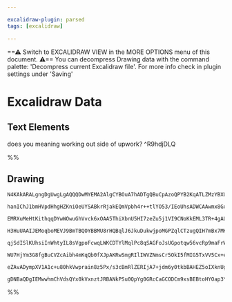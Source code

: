 ```yaml
---

excalidraw-plugin: parsed
tags: [excalidraw]

---
```

==⚠  Switch to EXCALIDRAW VIEW in the MORE OPTIONS menu of this document. ⚠== You can decompress Drawing data with the command palette: 'Decompress current Excalidraw file'. For more info check in plugin settings under 'Saving'


# Excalidraw Data
## Text Elements
does you meaning working out side of upwork? ^R9hdjDLQ

%%
## Drawing
```compressed-json
N4KAkARALgngDgUwgLgAQQQDwMYEMA2AlgCYBOuA7hADTgQBuCpAzoQPYB2KqATLZMzYBXUtiRoIACyhQ4zZAHoFAc0JRJQgEYA6bGwC2CgF7N6hbEcK4OCtptbErHALRY8RMpWdx8Q1TdIEfARcZgRmBShcZQUebTiANho6IIR9BA4oZm4AbXAwUDAiiBJuCAAlAE5JYgArABEAGQBFZKLIWEQyqCwoNuLMbmcAZgAWAEZ+Ypgh4Z4AVm158fmE

hanIChJ1bmHVpdHhgHZKniOeUYSABkrRjakEQmVpbh4r++tlYO53/IEoUhsADWCAAwmx8GxSGUAMTjBDw+H9SCaXDYIHKQFCDjEcGQ6ESAHWZhwXCBTLIiAAM0I+HwAGVYN8JJI0RpApTmADgQgAOrbSQ/Jb3LmAkGMmDM9CCDyUrHPDjhbJoSZ/CBsUnYNQzFVXX7tCCY4RwACSxGVqByAF17lTyOkzdwOEI6fdCDisGVcFc5cIcYrmBbna61WE

EMRXuMeHtKithqqDYwWOwuGhVvck6xOAA5ThiXbnU5HI7zeZu5j1VI9CNoKkEML3TR+4gAUWC6UyQZd+HuQjgxFw1e443O42OPHGCUq80qR3uRA4QKd3fnbHR4e4dfwDbVPUwfQkxDY4VQMGEqHS1ndylQFChQOvqGEUFQDgQT6pqD7d9IQIA/HKlAACq9GUR4nmeQgXiEHCPj+D4cDez6viQ75sJ+373gBtqcFA9KEEY4ioJOOGZAAYrg+i0jqx

H3HuUAAIJEMoqboMEVJ9BmTBQOYBBMU8rHQBqlJ6JkuDukwjpoMGPZqlCTzugQIH7mBx7MKe56XrBiG3vej7IW+H5fnA8HYWquBCFAbDlOEBFEQCQgIPOEkABKPM8B7EfE8z5AAvlMhTFKUEi1AA4hwMAwMMAAcRyUp0RHQKB9yDGgIxTvcNHOG8izLKs6xqlsxA7Gg0X3JI7kvGgbwfIhUr6sUoo8niUKwoiCJII2aIYliOItQS6BEhwJJkhknF

qjSdISlKUhsiInWhtyIL8sVgpoFcwqLWKCDTYlMqlPc8qSAGFoJsUGpotqw56vcRp9maFrWra9oIFJqAyW6HqpeguDjL62LECdy4hgaYY1qgCTRVD0VXBlaqZimux3PDTBZhwuYcPm1XjJONzjFc0XDOWlbBEOaAOU5apNgDbZpGNXYg8UfYDmTxGjuOPCVFcRyQ85i7A7JBqQuu4NbjuBr0WUgEUMpnkQJSVK4fhhHDgkpFQBRVH4DRZ0dL0/Es

WU7HjYm3G8fgBuCVZcAibh4mKqQb0fXJpAKRwSmgRIlIWVZNmsCr5OkI5fMIG5TxVV5Cx+eANp0LgcBwIyg5EYF0AVekRvhybkBmAgFAAELdXdfUQq1EgwlSldV/0EDYCI5JQCaPT6Iy239W1HVIlMtf12NTdpIX6LF7ipcDdA5DDaSDc13XpAN/3+hkbSDJMolrLYOyC3FLP8/N63PIrSVqAbWW+Q93Pfd70tO2r2U+0Rt3O+X2k5TCAqSrDo/v

eZAvADympXV1A1c+u80hkVwprain8z5Px/s3cBmRlZERIjA7+jdm6y0tkbBAHEZ5oIXknUgjE55sAoBVXA4Nnbb3wc3FsOIGIkLISEcGEAySAioN3Zg2BAR0gABrcFOGdCAXCeH4AAJrcHmEcYBRg2AGG4IFHOBBHLDj8l/C+cCX7NiBhIXqD8z6YhIEggW3dDEj3xAotU+cIQsJhKCSo9j7FkTIpSGyygXRklhC2eo3jvHOIgGo1BGi8LX3/jxT

gDNBaQDgIEMwwhmChVdsQYx0kVxnztJRBANkPSu0QpYg0GRcCaGCODCm9xsBEBtoHYOap3YZ2qZTA0z4Fz2SDggQJ51NC1AQNgLI9J3ZwAALJsGIAgOhRSSncApuAfydBJrhAUb5EAvkgA==
```
%%